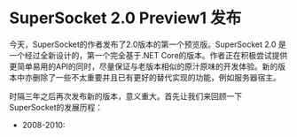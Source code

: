 # SuperSocket 2.0 Preview1 发布

今天，SuperSocket的作者发布了2.0版本的第一个预览版。SuperSocket 2.0 是一个经过全新设计的，第一个完全基于.NET Core的版本。作者正在积极尝试提供更简单易用的API的同时，尽量保证与老版本相似的原汁原味的开发体验。新的版本中亦删除了一些不太重要并且已有更好的替代实现的功能，例如服务器宿主。

时隔三年之后再次发布新的版本，意义重大。首先让我们来回顾一下SuperSocket的发展历程：

* 2008-2010: 
